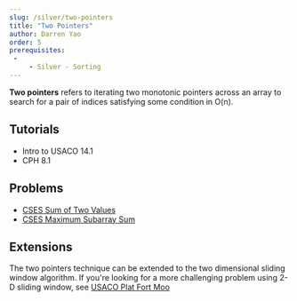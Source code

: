 ```yaml
---
slug: /silver/two-pointers
title: "Two Pointers"
author: Darren Yao
order: 5
prerequisites:
 - 
     - Silver - Sorting
---
```


**Two pointers** refers to iterating two monotonic pointers across an array to search for a pair of indices satisfying some condition in O(n).

<!-- END DESCRIPTION -->

## Tutorials

 - Intro to USACO 14.1
 - CPH 8.1

## Problems

 - [CSES Sum of Two Values](https://cses.fi/problemset/task/1640)
 - [CSES Maximum Subarray Sum](https://cses.fi/problemset/task/1643)

## Extensions

The two pointers technique can be extended to the two dimensional sliding window algorithm. If you're looking for a more challenging problem using 2-D sliding window, see [USACO Plat Fort Moo](http://usaco.org/index.php?page=viewproblem2&cpid=600)